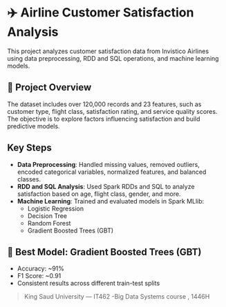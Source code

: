 
# ✈️ Airline Customer Satisfaction Analysis

This project analyzes customer satisfaction data from Invistico Airlines using data preprocessing, RDD and SQL operations, and machine learning models. 

## 📌 Project Overview

The dataset includes over 120,000 records and 23 features, such as customer type, flight class, satisfaction rating, and service quality scores. The objective is to explore factors influencing satisfaction and build predictive models.

##  Key Steps
- **Data Preprocessing**: Handled missing values, removed outliers, encoded categorical variables, normalized features, and balanced classes.
- **RDD and SQL Analysis**: Used Spark RDDs and SQL to analyze satisfaction based on age, flight class, gender, and more.
- **Machine Learning**: Trained and evaluated models in Spark MLlib:
  - Logistic Regression
  - Decision Tree
  - Random Forest
  - Gradient Boosted Trees (GBT)

## 🎯 Best Model: Gradient Boosted Trees (GBT)
- Accuracy: ~91%
- F1 Score: ~0.91
- Consistent results across different train-test splits



> King Saud University — IT462 -Big Data Systems course , 1446H

